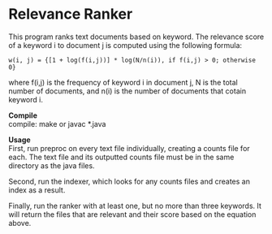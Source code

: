 # Relevance Ranker

This program ranks text documents based on keyword. The relevance score of a keyword i to document j is computed using the following formula:         
```
w(i, j) = {[1 + log(f(i,j))] * log(N/n(i)), if f(i,j) > 0; otherwise 0}      
```
where f(i,j) is the frequency of keyword i in document j, N is the total number of documents, and n(i) is the number of documents that cotain keyword i.

**Compile**      
compile: make or javac *.java

**Usage**     
First, run preproc on every text file individually, creating a counts file for each. The text file and its outputted counts file must be in the same directory as the java files.

Second, run the indexer, which looks for any counts files and creates an index as a result.

Finally, run the ranker with at least one, but no more than three keywords. It will return the files that are relevant and their score based on the equation above.